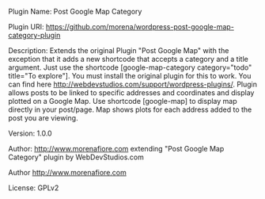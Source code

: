Plugin Name: Post Google Map Category

Plugin URI: https://github.com/morena/wordpress-post-google-map-category-plugin

Description: Extends the original Plugin "Post Google Map" with the exception that it adds a new shortcode that accepts a category and a title argument. Just use the shortcode [google-map-category category="todo" title="To explore"]. You must install the original plugin for this to work. You can find here http://webdevstudios.com/support/wordpress-plugins/. Plugin allows posts to be linked to specific addresses and coordinates and display plotted on a Google Map.  Use shortcode [google-map] to display map directly in your post/page.  Map shows plots for each address added to the post you are viewing.

Version: 1.0.0

Author: http://www.morenafiore.com extending "Post Google Map Category" plugin by WebDevStudios.com

Author http://www.morenafiore.com

License: GPLv2
